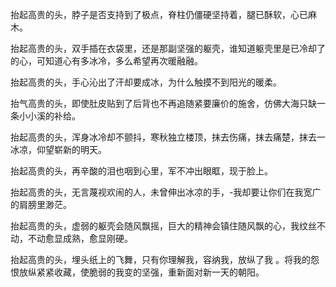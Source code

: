 抬起高贵的头，脖子是否支持到了极点，脊柱仍僵硬坚持着，腿已酥软，心已麻木。

抬起高贵的头，双手插在衣袋里，还是那副坚强的躯壳，谁知道躯壳里是已冷却了的心，可知道心有多冰冷，多么希望再次暖融融。

抬起高贵的头，手心沁出了汗却要成冰，为什么触摸不到阳光的暖柔。

抬气高贵的头，即使肚皮贴到了后背也不再追随紧要廉价的施舍，仿佛大海只缺一条小小溪的补给。

抬起高贵的头，浑身冰冷却不颤抖，寒秋独立楼顶，抹去伤痛，抹去痛楚，抹去一冰凉，仰望崭新的明天。

抬起高贵的头，再辛酸的泪也咽到心里，军不冲出眼眶，现于脸上。

抬起高贵的头，无言蔑视欢闹的人，未曾伸出冰凉的手，-我却要让你们在我宽广的肩膀里渺茫。

抬起高贵的头，虚弱的躯壳会随风飘摇，巨大的精神会镇住随风飘的心，我纹丝不动，不动愈显成熟，愈显刚硬。

抬起高贵的头，埋头纸上的飞舞，只有你理解我，容纳我，放纵了我 。将我的怨恨放纵紧紧收藏，使脆弱的我变的坚强，重新面对新一天的朝阳。
